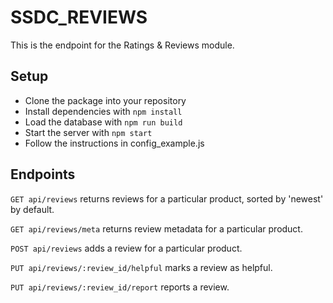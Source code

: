 # SSDC_REVIEWS
This is the endpoint for the Ratings & Reviews module.

## Setup
- Clone the package into your repository
- Install dependencies with `npm install`
- Load the database with `npm run build`
- Start the server with `npm start`
- Follow the instructions in config_example.js

## Endpoints
`GET api/reviews` returns reviews for a particular product, sorted by 'newest' by default.

`GET api/reviews/meta` returns review metadata for a particular product.

`POST api/reviews` adds a review for a particular product.

`PUT api/reviews/:review_id/helpful` marks a review as helpful.

`PUT api/reviews/:review_id/report` reports a review.

